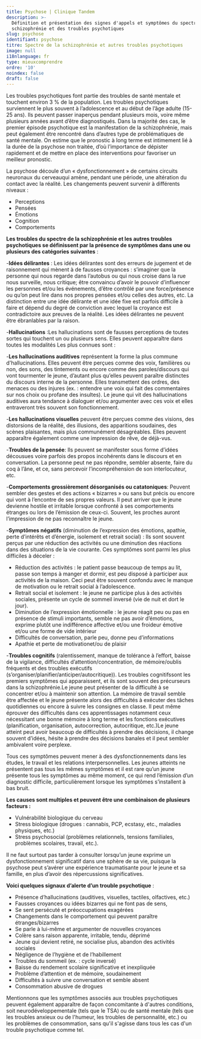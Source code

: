 ```yaml
---
title: Psychose | Clinique Tandem
description: >-
  Définition et présentation des signes d'appels et symptômes du spectre de la
  schizophrénie et des troubles psychotiques
slug: psychose
identifiant: psychose
titre: Spectre de la schizophrénie et autres troubles psychotiques
image: null
i18nlanguage: fr
type: mieuxcomprendre
ordre: '10'
noindex: false
draft: false
---
```

Les troubles psychotiques font partie des troubles de santé mentale et touchent environ 3 % de la population. Les troubles psychotiques surviennent le plus souvent à l’adolescence et au début de l’âge adulte (15-25 ans). Ils peuvent passer inaperçus pendant plusieurs mois, voire même plusieurs années avant d’être diagnostiqués. Dans la majorité des cas, le premier épisode psychotique est la manifestation de la schizophrénie, mais peut également être rencontré dans d’autres type de problématiques de santé mentale. On estime que le pronostic à long terme est intimement lié à la durée de la psychose non traitée, d’où l’importance de dépister rapidement et de mettre en place des interventions pour favoriser un meilleur pronostic.

La psychose découle d’un « dysfonctionnement » de certains circuits neuronaux du cerveauqui amène, pendant une période, une altération du contact avec la réalité. Les changements peuvent survenir à différents niveaux :

* Perceptions
* Pensées
* Émotions
* Cognition
* Comportements

**Les troubles du spectre de la schizophrénie et les autres troubles psychotiques se définissent par la présence de symptômes dans une ou plusieurs des catégories suivantes** :

-**Idées délirantes** : Les idées délirantes sont des erreurs de jugement et de raisonnement qui mènent à de fausses croyances : s’imaginer que la personne qui nous regarde dans l’autobus ou qui nous croise dans la rue nous surveille, nous critique; être convaincu d’avoir le pouvoir d’influencer les personnes et/ou les événements, d’être contrôlé par une force/présence ou qu’on peut lire dans nos propres pensées et/ou celles des autres, etc. La distinction entre une idée délirante et une idée fixe est parfois difficile à faire et dépend du degré de conviction avec lequel la croyance est contradictoire aux preuves de la réalité. Les idées délirantes ne peuvent être ébranlables par la raison.

-**Hallucinations** :Les hallucinations sont de fausses perceptions de toutes sortes qui touchent un ou plusieurs sens. Elles peuvent apparaître dans toutes les modalités Les plus connues sont :

-**Les hallucinations auditives** représentent la forme la plus commune d'hallucinations. Elles peuvent être perçues comme des voix, familières ou non, des sons, des tintements ou encore comme des paroles/discours qui vont tourmenter le jeune, d’autant plus qu’elles peuvent paraître distinctes du discours interne de la personne. Elles transmettent des ordres, des menaces ou des injures (ex. : entendre une voix qui fait des commentaires sur nos choix ou profane des insultes). Le jeune qui vit des hallucinations auditives aura tendance à dialoguer et/ou argumenter avec ces voix et elles entraveront très souvent son fonctionnement.

-**Les hallucinations visuelles** peuvent être perçues comme des visions, des distorsions de la réalité, des illusions, des apparitions soudaines, des scènes plaisantes, mais plus communément désagréables. Elles peuvent apparaître également comme une impression de rêve, de déjà-vus.

-**Troubles de la pensée**: Ils peuvent se manifester sous forme d’idées décousues voire parfois des propos incohérents dans le discours et en conversation. La personne peut ne pas répondre, sembler absente, faire du coq à l’âne, et ce, sans percevoir l’incompréhension de son interlocuteur, etc.

-**Comportements grossièrement désorganisés ou catatoniques**: Peuvent sembler des gestes et des actions « bizarres » ou sans but précis ou encore qui vont à l’encontre de ses propres valeurs. Il peut arriver que le jeune devienne hostile et irritable lorsque confronté à ses comportements étranges ou lors de l’émission de ceux-ci. Souvent, les proches auront l’impression de ne pas reconnaître le jeune.

-**Symptômes négatifs** (diminution de l’expression des émotions, apathie, perte d’intérêts et d’énergie, isolement et retrait social) : Ils sont souvent perçus par une réduction des activités ou une diminution des réactions dans des situations de la vie courante. Ces symptômes sont parmi les plus difficiles à déceler :

* Réduction des activités : le patient passe beaucoup de temps au lit, passe son temps à manger et dormir, est peu disposé à participer aux activités de la maison. Ceci peut être souvent confondu avec le manque de motivation ou le retrait social à l’adolescence.
* Retrait social et isolement : le jeune ne participe plus à des activités sociales, présente un cycle de sommeil inversé (vie de nuit et dort le jour).
* Diminution de l’expression émotionnelle : le jeune réagit peu ou pas en présence de stimuli importants, semble ne pas avoir d’émotions, exprime plutôt une indifférence affective et/ou une froideur émotive et/ou une forme de vide intérieur
* Difficultés de conversation, parle peu, donne peu d’informations
* Apathie et perte de motivationet/ou de plaisir

-**Troubles cognitifs** (ralentissement, manque de tolérance à l’effort, baisse de la vigilance, difficultés d’attention/concentration, de mémoire/oublis fréquents et des troubles exécutifs (s’organiser/planifier/anticiper/autocritique)). Les troubles cognitifssont les premiers symptômes qui apparaissent, et ils sont souvent des précurseurs dans la schizophrénie.Le jeune peut présenter de la difficulté à se concentrer et/ou à maintenir son attention. La mémoire de travail semble être affectée et le jeune présente alors des difficultés à exécuter des tâches quotidiennes ou encore à suivre les consignes en classe. Il peut même éprouver des difficultés dans ces apprentissages notamment ceux nécessitant une bonne mémoire à long terme et les fonctions exécutives (planification, organisation, autocorrection, autocritique, etc.)Le jeune atteint peut avoir beaucoup de difficultés à prendre des décisions, il change souvent d’idées, hésite à prendre des décisions banales et il peut sembler ambivalent voire perplexe.

Tous ces symptômes peuvent mener à des dysfonctionnements dans les études, le travail et les relations interpersonnelles. Les jeunes atteints ne présentent pas tous les mêmes symptômes et il est rare qu’un jeune présente tous les symptômes au même moment, ce qui rend l’émission d’un diagnostic difficile, particulièrement lorsque les symptômes s’installent à bas bruit.

**Les causes sont multiples et peuvent être une combinaison de plusieurs facteurs :**

* Vulnérabilité biologique du cerveau
* Stress biologique (drogues : cannabis, PCP, ecstasy, etc., maladies physiques, etc.)
* Stress psychosocial (problèmes relationnels, tensions familiales, problèmes scolaires, travail, etc.).

Il ne faut surtout pas tarder à consulter lorsqu’un jeune exprime un dysfonctionnement significatif dans une sphère de sa vie, puisque la psychose peut s’avérer une expérience traumatisante pour le jeune et sa famille, en plus d’avoir des répercussions significatives.

**Voici quelques signaux d’alerte d’un trouble psychotique** :

* Présence d’hallucinations (auditives, visuelles, tactiles, olfactives, etc.)
* Fausses croyances ou idées bizarres qui ne font pas de sens,
* Se sent persécuté et préoccupations exagérées
* Changements dans le comportement qui peuvent paraître étranges/bizarres
* Se parle à lui-même et argumenter de nouvelles croyances
* Colère sans raison apparente, irritable, tendu, déprimé
* Jeune qui devient retiré, ne socialise plus, abandon des activités sociales
* Négligence de l’hygiène et de l’habillement
* Troubles du sommeil (ex. : cycle inversé)
* Baisse du rendement scolaire significative et inexpliquée
* Problème d’attention et de mémoire, soudainement
* Difficultés à suivre une conversation et semble absent
* Consommation abusive de drogues

Mentionnons que les symptômes associés aux troubles psychotiques peuvent également apparaître de façon concomitante à d'autres conditions, soit neurodéveloppementale (tels que le TSA) ou de santé mentale (tels que les troubles anxieux ou de l'humeur, les troubles de personnalité, etc.) ou les problèmes de consommation, sans qu'il s'agisse dans tous les cas d'un trouble psychotique comme tel.

